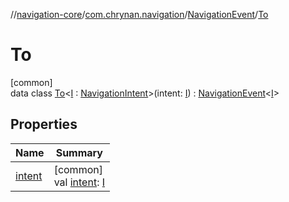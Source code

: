 //[navigation-core](../../../../index.md)/[com.chrynan.navigation](../../index.md)/[NavigationEvent](../index.md)/[To](index.md)

# To

[common]\
data class [To](index.md)&lt;[I](index.md) : [NavigationIntent](../../-navigation-intent/index.md)&gt;(intent: [I](index.md)) : [NavigationEvent](../index.md)&lt;[I](index.md)&gt;

## Properties

| Name | Summary |
|---|---|
| [intent](intent.md) | [common]<br>val [intent](intent.md): [I](index.md) |
